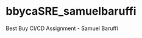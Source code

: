 # bbycaSRE_samuelbaruffi
Best Buy CI/CD Assignment - Samuel Baruffi
 
 
 
 
 
 
 
 
 
 
 
 
 
 
 
 
 
